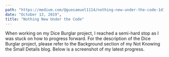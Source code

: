 ```yaml
---
path: "https://medium.com/@guosamuel1114/nothing-new-under-the-code-1d1d872acf74"
date: "October 13, 2019",
title: "Nothing New Under the Code"
---
```


When working on my Dice Burglar project, I reached a semi-hard stop as I was stuck on how to progress forward. For the description of the Dice Burglar project, please refer to the Background section of my Not Knowing the Small Details blog. Below is a screenshot of my latest progress.
